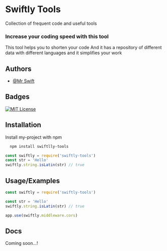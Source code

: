 # Swiftly Tools

Collection of frequent code and useful tools

### Increase your coding speed with this tool

This tool helps you to shorten your code And it has a repository of different data with different languages ​​and it simplifies your work


## Authors

- [@Mr Swift](https://www.github.com/mrrswift)


## Badges

[![MIT License](https://img.shields.io/badge/License-MIT-green.svg)](https://choosealicense.com/licenses/mit/)


## Installation

Install my-project with npm

```bash
  npm install swiftlly-tools
```

```js
const swiftly = require('swiftly-tools')
const str = 'Hello'
swiftly.string.isLatin(str) // true
```


    
## Usage/Examples

```js
const swiftly = require('swiftly-tools')

const str = 'Hello'
swiftly.string.isLatin(str) // true

app.use(swiftly.middleware.cors)
```

## Docs

Coming soon...!

